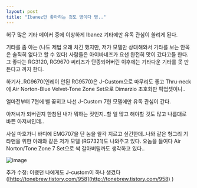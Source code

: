 ```yaml
---
layout: post
title: "Ibanez만 좋아하는 것도 병이다 병.."
---
```


허구 많은 기타 메이커 중에 이상하게 Ibanez 기타에만 유독 관심이 쏠리게 된다.

기타를 좀 아는 (나도 제법 오래 치긴 했지만, 저가 모델만 상대해와서 기타를 보는 안목은 솔직히 없다고 할 수 있다) 사람들은 아이바네즈가 요샌 완전히 맛이 갔다고들 한다. 그 좋다는 RG3120, RG9670 씨리즈가 단종되어버린 이후에는 기타다운 기타를 못 만든다고 까지 한다.

하기사..RG9670(인레이 안된 RG9570)은 J-Custom으로 마무리도 좋고 Thru-neck에 Air Norton-Blue Velvet-Tone Zone Set으로 Dimarzio 초호화판 픽업셋이니..

얼마전부터 7현에 삘 꽂히고 나선 J-Custom 7현 모델에만 유독 관심이 간다. 

아저씨가 되버린지 한참된 내가 뭐하는 짓인지..할 일 많고 해야할 것도 많고 나름대로 바쁜 아저씨인데..

사실 마호가니 바디에 EMG707을 단 놈을 왈칵 지르고 싶긴한데..나와 같은 헝그리 기타맨을 위한 아래와 같은 저가 모델 (RG7321)도 나와주고 있다. 요놈을 들여다 Air Norton/Tone Zone 7 Set으로 싹 갈아버릴까도 생각하고 있다..

![image](/assets/images/3ee04ebae62d66cb4afff6e5e829a7c5.gif)


추가 수정: 이랬던 나에게도 J-custom이 하나 생겼다 ([http://tonebrew.tistory.com/958](http://tonebrew.tistory.com/958)
)


